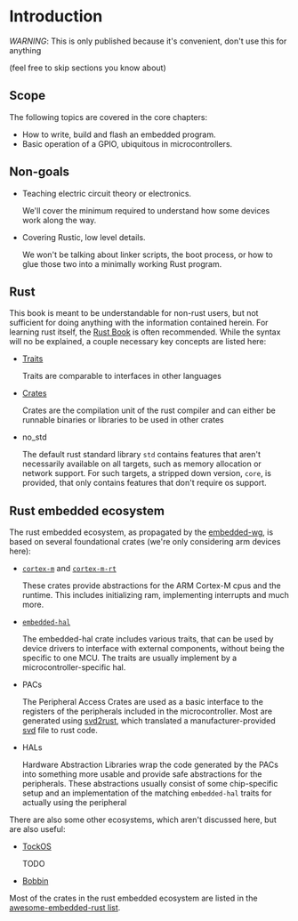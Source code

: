 # Introduction
*WARNING*: This is only published because it's convenient, don't use this for anything

(feel free to skip sections you know about)

## Scope

The following topics are covered in the core chapters:

- How to write, build and flash an embedded program.
- Basic operation of a GPIO, ubiquitous in microcontrollers.

## Non-goals

- Teaching electric circuit theory or electronics.

  We'll cover the minimum required to understand how some devices work along the way.

- Covering Rustic, low level details.

  We won't be talking about linker scripts, the boot process,
  or how to glue those two into a minimally working Rust program.

## Rust

This book is meant to be understandable for non-rust users, but not sufficient
for doing anything with the information contained herein. For learning rust
itself, the [Rust Book](https://doc.rust-lang.org/book/) is often recommended.
While the syntax will no be explained, a couple necessary key concepts are listed here:
- [Traits](https://doc.rust-lang.org/reference/items/traits.html)

  Traits are comparable to interfaces in other languages

- [Crates](https://doc.rust-lang.org/reference/crates-and-source-files.html)

  Crates are the compilation unit of the rust compiler and can either be
  runnable binaries or libraries to be used in other crates

- no_std
  
  The default rust standard library `std` contains features that aren't
  necessarily available on all targets, such as memory allocation or network support.
  For such targets, a stripped down version, `core`, is provided, that only
  contains features that don't require os support.

## Rust embedded ecosystem
The rust embedded ecosystem, as propagated by the
[embedded-wg](https://github.com/rust-embedded/wg), is based on several
 foundational crates (we're only considering arm devices here):
- [`cortex-m`](https://github.com/rust-embedded/cortex-m) and
  [`cortex-m-rt`](https://github.com/rust-embedded/cortex-m-rt)

  These crates provide abstractions for the ARM Cortex-M cpus and the runtime.
  This includes initializing ram, implementing interrupts and much more.

- [`embedded-hal`](https://github.com/rust-embedded/embedded-hal)

  The embedded-hal crate includes various traits, that can be used by device
  drivers to interface with external components, without being the specific to
  one MCU. The traits are usually implement by a microcontroller-specific hal.

- PACs

  The Peripheral Access Crates are used as a basic interface to the registers of
  the peripherals included in the microcontroller. Most are generated using
  [svd2rust](https://github.com/rust-embedded/svd2rust), which translated a
  manufacturer-provided
  [svd](https://www.keil.com/pack/doc/CMSIS/SVD/html/svd_Format_pg.html) file to
  rust code.

- HALs

  Hardware Abstraction Libraries wrap the code generated by the PACs into
  something more usable and provide safe abstractions for the peripherals. These
  abstractions usually consist of some chip-specific setup and an implementation
  of the matching `embedded-hal` traits for actually using the peripheral

There are also some other ecosystems, which aren't discussed here, but are also useful:
- [TockOS](https://www.tockos.org/)

  TODO

- [Bobbin](https://github.com/bobbin-rs/)


Most of the crates in the rust embedded ecosystem are listed in the
[awesome-embedded-rust list](https://github.com/rust-embedded/awesome-embedded-rust).
